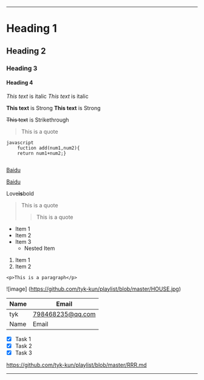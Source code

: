 ---

# Heading 1
## Heading 2
### Heading 3
#### Heading 4


*This text* is italic
_This text_ is italic


**This text** is Strong
__This text__ is Strong


~~This text~~ is Strikethrough


> This is a quote




```
javascript
	fuction add(num1,num2){
	return num1+num2;}
	
```


[Baidu](http://www.baidu.com)

[Baidu](http://www.baidu.com
"Baidu")

Love**is**bold

> This is a quote
>> This is a quote
>> 
<!--UL-->
* Item 1
* Item 2
* Item 3
   * Nested Item
   

1. Item 1
1. Item 2


`<p>This is a paragraph</p>`


![image]
(https://github.com/tyk-kun/playlist/blob/master/HOUSE.jpg)




| Name    | Email            |
| ------- | ---------------- |
| tyk     | 798468235@qq.com |
| Name    | Email            |


* [x] Task 1
* [x] Task 2
* [x] Task 3

<https://github.com/tyk-kun/playlist/blob/master/RRR.md>

___

